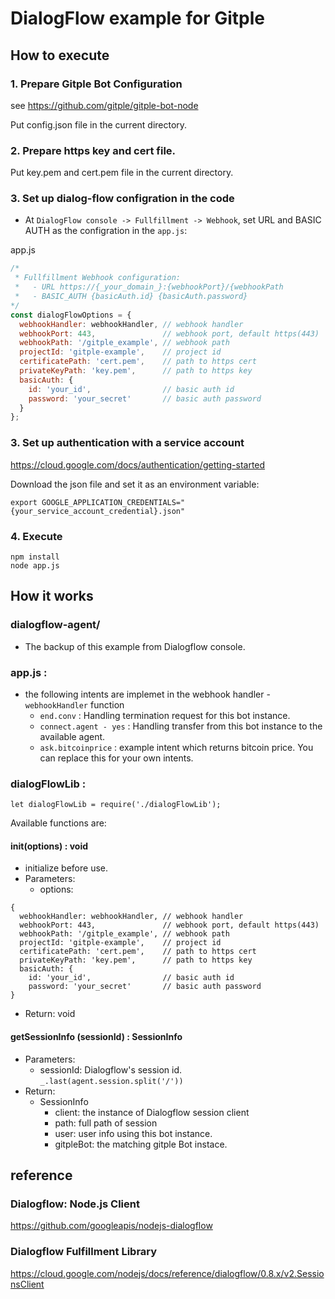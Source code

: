 # DialogFlow example for Gitple

## How to execute

### 1. Prepare Gitple Bot Configuration

see https://github.com/gitple/gitple-bot-node

Put config.json file in the current directory.

### 2. Prepare https key and cert file.

Put key.pem and cert.pem file in the current directory.

### 3. Set up dialog-flow configration in the code

- At `DialogFlow console -> Fullfillment -> Webhook`, set URL and BASIC AUTH as the configration in the `app.js`:

app.js
```js
/*
 * Fullfillment Webhook configuration:
 *   - URL https://{_your_domain_}:{webhookPort}/{webhookPath
 *   - BASIC_AUTH {basicAuth.id} {basicAuth.password}
*/
const dialogFlowOptions = {
  webhookHandler: webhookHandler, // webhook handler
  webhookPort: 443,               // webhook port, default https(443)
  webhookPath: '/gitple_example', // webhook path
  projectId: 'gitple-example',    // project id
  certificatePath: 'cert.pem',    // path to https cert
  privateKeyPath: 'key.pem',      // path to https key
  basicAuth: {
    id: 'your_id',                // basic auth id
    password: 'your_secret'       // basic auth password
  }
};
```

### 3. Set up authentication with a service account 

https://cloud.google.com/docs/authentication/getting-started

Download the json file and set it as an environment variable:
```
export GOOGLE_APPLICATION_CREDENTIALS="{your_service_account_credential}.json"
```

### 4. Execute

```
npm install
node app.js
```

## How it works

### dialogflow-agent/
- The backup of this example from Dialogflow console.

### app.js : 
- the following intents are implemet in the webhook handler - `webhookHandler` function
  - `end.conv` : Handling termination request for this bot instance.
  - `connect.agent - yes` : Handling transfer from this bot instance to the available agent.
  - `ask.bitcoinprice` : example intent which returns bitcoin price. You can replace this for your own intents.

### dialogFlowLib : 

```
let dialogFlowLib = require('./dialogFlowLib');
```

Available functions are:

#### init(options) : void
- initialize before use.
- Parameters:
  - options:

```
{
  webhookHandler: webhookHandler, // webhook handler
  webhookPort: 443,               // webhook port, default https(443)
  webhookPath: '/gitple_example', // webhook path
  projectId: 'gitple-example',    // project id
  certificatePath: 'cert.pem',    // path to https cert
  privateKeyPath: 'key.pem',      // path to https key
  basicAuth: {
    id: 'your_id',                // basic auth id
    password: 'your_secret'       // basic auth password
}
```
- Return: void

#### getSessionInfo (sessionId) : SessionInfo
  
- Parameters:
  - sessionId: Dialogflow's session id. `_.last(agent.session.split('/'))`
- Return: 
  - SessionInfo
    - client: the instance of Dialogflow session client
    - path: full path of session
    - user: user info using this bot instance.
    - gitpleBot: the matching gitple Bot instace.
    
## reference

### Dialogflow: Node.js Client

https://github.com/googleapis/nodejs-dialogflow

### Dialogflow Fulfillment Library

https://cloud.google.com/nodejs/docs/reference/dialogflow/0.8.x/v2.SessionsClient
